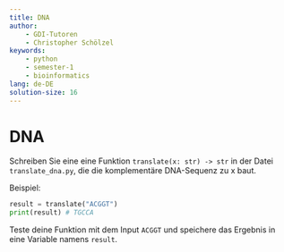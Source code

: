 ```yaml
---
title: DNA
author:
    - GDI-Tutoren
    - Christopher Schölzel
keywords:
    - python
    - semester-1
    - bioinformatics
lang: de-DE
solution-size: 16
---
```


# DNA

Schreiben Sie eine eine Funktion `translate(x: str) -> str` in der Datei `translate_dna.py`, die die komplementäre DNA-Sequenz zu x baut.

Beispiel:

```python
result = translate("ACGGT")
print(result) # TGCCA
```

Teste deine Funktion mit dem Input `ACGGT` und speichere das Ergebnis in eine Variable namens `result`.
